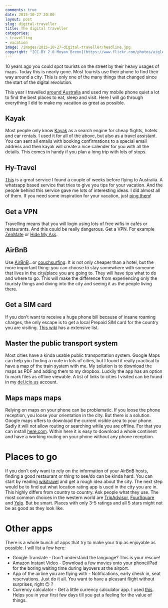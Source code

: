 ```yaml
---
comments: true
date: 2015-10-27 20:00
layout: post
slug: digital-traveller
title: The digital traveller
categories:
- travelling
- vacation
image: /images/2015-10-27-digital-traveller/headline.jpg
copyright: "[CC-BY 2.0 Moyan Brenn](https://www.flickr.com/photos/aigle_dore/17670344740)"
---
```

10 years ago you could spot tourists on the street by their heavy usages of
maps. Today this is nearly gone. Most tourists use their phone to find their
way around a city.  This is only one of the many things that changed since the
start of the digital revolution.

This year I travelled [around Australia](http://bitboxer.hasbeen.in) and used
my mobile phone quiet a lot to find the best places to eat, sleep and visit.  Here I
will go through everything I did to make my vacation as great as possible.

## Kayak

Most people only know [Kayak](http://kayak.com) as a search engine for cheap
flights, hotels and car rentals. I used it for all of the above, but also as a
travel assistant.  You can sent all emails with booking confirmations to a
special email address and then kayak will create a nice calender for you with
all the details. This comes in handy if you plan a long trip with lots of
stops.

## Hy-Travel

[This](http://hy-travel.de) is a great service I found a couple of weeks before
flying to Australia. A whatsapp based service that tries to give you tips for
your vacation. And the people behind this service gave me lots of interesting
ideas. I did almost all of them. If you need some inspiration for your
vacation, just [ping them](http://hy-travel.de)!

## Get a VPN

Travelling means that you will login using lots of free wifis in cafés or
restaurants. And this could be really dangerous. Get a VPN. For example
[ZenMate](https://zenmate.com/) or [Hide My Ass](https://hidemyass.com).

## AirBnB

Use [AirBnB](http://airbnb.com)...or [couchsurfing](http://couchsurfing.org).
It is not only cheaper than a hotel, but the more important thing: you can
choose to stay somewhere with someone that lives in the city/place you are
going to. They will have tips what to do and where to go. This will make
the difference from experiencing only the touristy things and diving into
the city and seeing it as the people living there.

## Get a SIM card

If you don't want to receive a huge phone bill because of insane roaming
charges, the only escape is to get a local Prepaid SIM card for the country
you are visiting. [This wiki](http://prepaid-data-sim-card.wikia.com/wiki/Prepaid_SIM_with_data)
has a extensive list.

## Master the public transport system

Most cities have a kinda usable public transportation system. Google Maps can
help you finding a route in lots of cities, but I found it really practical to
have a map of the train system with me. My solution is to download the maps as
PDF and adding them to my dropbox. Luckily the app has an option to mark files
as offline viewable. A list of links to cities I visited can be found in my
[del.icio.us](https://delicious.com/bitboxer/linienplan) account.

## Maps maps maps

Relying on maps on your phone can be problematic. If you loose the phone reception,
you loose your orientation in the city. But there is a solution. Google maps offers
to download the current visible area to your phone. Sadly it will not allow routing
or searching while you are offline. For that you can install [here.com](http://here.com).
Within here it is easy to download a whole continent and have a working routing
on your phone without any phone reception.

# Places to go

If you don't only want to rely on the information of your AirBnB hosts,
finding a good restaurant or thing to see/do can be kinda hard. You can
start by reading [wikitravel](http://wikitravel.org/en/Main_Page) and
get a rough idea about the city. The next step would be to find out what
location rating app is used in the city you are in. This highly differs from
country to country. Ask people what they use. The most common choices in
the western world are [TripAdvisor](http://tripadvisor.com), [FourSquare](http://foursquare.com)
and [Yelp](http://yelp.com). But be smart. Places with only 3-5 ratings
and all 5 stars might not be as good as they look like.

# Other apps

There is a whole bunch of apps that try to make your trip as enjoyable
as possible. I will list a few here:

* Google Translate - Don't understand the language? This is your rescue!
* Amazon Instant Video - Download a few movies onto your phone/iPad for the
  boring waiting time during layovers at the airport.
* App of the airline you are flying with - Notifications, early check in, seat
  reservations. Just do it all. You want to have a pleasant flight without
  surprises, right :wink: ?
* Currency calculator - Get a little currency calculator app. I used
  [this](https://itunes.apple.com/de/app/wahrungsrechner-finanzen100/id526034071?mt=8).
  Helps you in your first few days till you get a feeling for the value of
  things.

